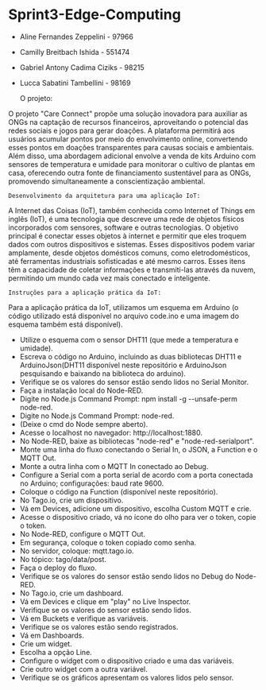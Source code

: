 # Sprint3-Edge-Computing

- Aline Fernandes Zeppelini - 97966
- Camilly Breitbach Ishida - 551474
- Gabriel Antony Cadima Ciziks - 98215
- Lucca Sabatini Tambellini - 98169

    O projeto:

O projeto "Care Connect" propõe uma solução inovadora para auxiliar as ONGs na captação de recursos financeiros, aproveitando o potencial das redes sociais e jogos para gerar doações. A plataforma permitirá aos usuários acumular pontos por meio do envolvimento online, convertendo esses pontos em doações transparentes para causas sociais e ambientais. Além disso, uma abordagem adicional envolve a venda de kits Arduino com sensores de temperatura e umidade para monitorar o cultivo de plantas em casa, oferecendo outra fonte de financiamento sustentável para as ONGs, promovendo simultaneamente a conscientização ambiental.

    Desenvolvimento da arquitetura para uma aplicação IoT:

A Internet das Coisas (IoT), também conhecida como Internet of Things em inglês (IoT), é uma tecnologia que descreve uma rede de objetos físicos incorporados com sensores, software e outras tecnologias. O objetivo principal é conectar esses objetos à internet e permitir que eles troquem dados com outros dispositivos e sistemas. Esses dispositivos podem variar amplamente, desde objetos domésticos comuns, como eletrodomésticos, até ferramentas industriais sofisticadas e até mesmo carros. Esses itens têm a capacidade de coletar informações e transmiti-las através da nuvem, permitindo um mundo cada vez mais conectado e inteligente.

    Instruções para a aplicação prática da IoT:

Para a aplicação prática da IoT, utilizamos um esquema em Arduino (o código utilizado está disponível no arquivo code.ino e uma imagem do esquema também está disponível).

- Utilize o esquema com o sensor DHT11 (que mede a temperatura e umidade).
- Escreva o código no Arduino, incluindo as duas bibliotecas DHT11 e ArduinoJson(DHT11 disponível neste repositório e ArduinoJson pesquisando e baixando na biblioteca do arduino).
- Verifique se os valores do sensor estão sendo lidos no Serial Monitor.
- Faça a instalação local do Node-RED.
- Digite no Node.js Command Prompt: npm install -g --unsafe-perm node-red.
- Digite no Node.js Command Prompt: node-red.
- (Deixe o cmd do Node sempre aberto).
- Acesse o localhost no navegador: http://localhost:1880.
- No Node-RED, baixe as bibliotecas "node-red" e "node-red-serialport".
- Monte uma linha do fluxo conectando o Serial In, o JSON, a Function e o MQTT Out.
- Monte a outra linha com o MQTT In conectado ao Debug.
- Configure a Serial com a porta serial de acordo com a porta conectada no Arduino; configurações: baud rate 9600.
- Coloque o código na Function (disponível neste repositório).
- No Tago.io, crie um dispositivo.
- Vá em Devices, adicione um dispositivo, escolha Custom MQTT e crie.
- Acesse o dispositivo criado, vá no ícone do olho para ver o token, copie o token.
- No Node-RED, configure o MQTT Out.
- Em segurança, coloque o token copiado como senha.
- No servidor, coloque: mqtt.tago.io.
- No tópico: tago/data/post.
- Faça o deploy do fluxo.
- Verifique se os valores do sensor estão sendo lidos no Debug do Node-RED.
- No Tago.io, crie um dashboard.
- Vá em Devices e clique em "play" no Live Inspector.
- Verifique se os valores do sensor estão sendo lidos.
- Vá em Buckets e verifique as variáveis.
- Verifique se os valores estão sendo registrados.
- Vá em Dashboards.
- Crie um widget.
- Escolha a opção Line.
- Configure o widget com o dispositivo criado e uma das variáveis.
- Crie outro widget com a outra variável.
- Verifique se os gráficos apresentam os valores lidos pelo sensor.
